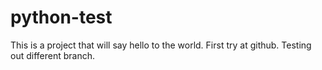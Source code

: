 # python-test

This is a project that will say hello to the world.
First try at github.
Testing out different branch.
